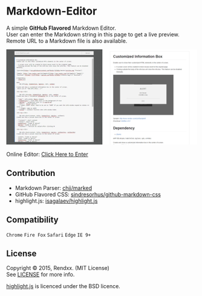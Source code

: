 # Markdown-Editor
A simple **GitHub Flavored** Markdown Editor.   
User can enter the Markdown string in this page to get a live preview.  
Remote URL to a Markdown file is also available.

![preview](https://raw.githubusercontent.com/Rendxx/Markdown-Editor/master/preview.png "Preview")  

Online Editor: [Click Here to Enter](http://api.rendxx.com/tool/markdowneditor/)

## Contribution
- Markdown Parser: [chjj/marked][marked]  
- GitHub Flavored CSS: [sindresorhus/github-markdown-css][githubMdCss]  
- highlight.js: [isagalaev/highlight.js][highlightjs]

## Compatibility
```Chrome``` ```Fire Fox``` ```Safari``` ```Edge``` ```IE 9+```

## License 
Copyright &copy; 2015, Rendxx. (MIT License)  
See [LICENSE][] for more info.

[highlight.js][highlightjs] is licenced under the BSD licence.

[LICENSE]: https://github.com/Rendxx/Markdown-Editor/blob/master/LICENSE
[marked]: https://github.com/chjj/marked
[githubMdCss]: https://github.com/sindresorhus/github-markdown-css
[highlightjs]: https://github.com/isagalaev/highlight.js